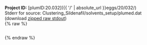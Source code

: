 **Project ID:** [plumID:20.032]({{ '/' | absolute_url }}eggs/20/032/)  
Stderr for source:  Clustering_Sildenafil/solvents_setup/plumed.dat   
(download [zipped raw stdout](plumed.dat.plumed_master.stdout.txt.zip))  
{% raw %}
<pre>
</pre>
{% endraw %}
